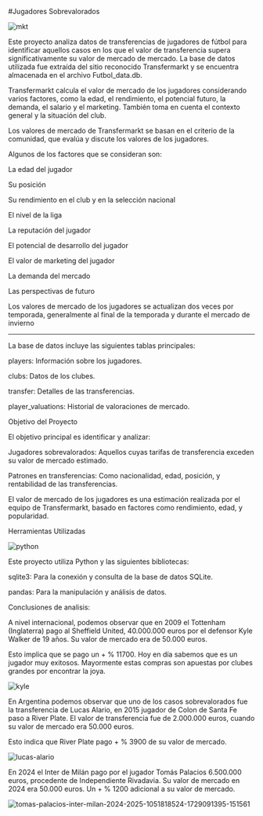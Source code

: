 #Jugadores Sobrevalorados

![mkt](https://github.com/user-attachments/assets/4cf8488d-8b3f-4c77-9ba1-f0708d7d0751)


Este proyecto analiza datos de transferencias de jugadores de fútbol para identificar aquellos casos en los que el valor de transferencia supera significativamente su valor de mercado de mercado. La base de datos utilizada fue extraída del sitio reconocido Transfermarkt y se encuentra almacenada en el archivo Futbol_data.db.

Transfermarkt calcula el valor de mercado de los jugadores considerando varios factores, como la edad, el rendimiento, el potencial futuro, la demanda, el salario y el marketing. También toma en cuenta el contexto general y la situación del club. 

Los valores de mercado de Transfermarkt se basan en el criterio de la comunidad, que evalúa y discute los valores de los jugadores. 

Algunos de los factores que se consideran son: 

La edad del jugador

Su posición

Su rendimiento en el club y en la selección nacional

El nivel de la liga

La reputación del jugador

El potencial de desarrollo del jugador

El valor de marketing del jugador

La demanda del mercado

Las perspectivas de futuro

Los valores de mercado de los jugadores se actualizan dos veces por temporada, generalmente al final de la temporada y durante el mercado de invierno

-----------------------------------------------------------------------

La base de datos incluye las siguientes tablas principales:

players: Información sobre los jugadores.

clubs: Datos de los clubes.

transfer: Detalles de las transferencias.

player_valuations: Historial de valoraciones de mercado.

Objetivo del Proyecto

El objetivo principal es identificar y analizar:

Jugadores sobrevalorados: Aquellos cuyas tarifas de transferencia exceden su valor de mercado estimado.

Patrones en transferencias: Como nacionalidad, edad, posición, y rentabilidad de las transferencias.

El valor de mercado de los jugadores es una estimación realizada por el equipo de Transfermarkt, basado en factores como rendimiento, edad, y popularidad.

Herramientas Utilizadas

![python](https://github.com/user-attachments/assets/7f83fa20-9197-4216-b1af-3ba746de27e6)

Este proyecto utiliza Python y las siguientes bibliotecas:

sqlite3: Para la conexión y consulta de la base de datos SQLite.

pandas: Para la manipulación y análisis de datos.

Conclusiones de analisis:

A nivel internacional, podemos observar que en 2009 el Tottenham (Inglaterra) pago al Sheffield United, 40.000.000 euros por el defensor Kyle Walker de 19 años. Su valor de mercado era de 50.000 euros.

Esto implica que se pago un + % 11700. Hoy en día sabemos que es un jugador muy exitosos. Mayormente estas compras son apuestas por clubes grandes por encontrar la joya.

![kyle](https://github.com/user-attachments/assets/55186ab6-2239-4383-b52d-5b32f5ae10aa)

En Argentina podemos observar que uno de los casos sobrevalorados fue la transferencia de Lucas Alario, en 2015 jugador de Colon de Santa Fe paso a River Plate. El valor de transferencia fue de 2.000.000 euros, cuando su valor de mercado era 50.000 euros.

Esto indica que River Plate pago + % 3900 de su valor de mercado.

![lucas-alario](https://github.com/user-attachments/assets/df699875-9fbc-4866-8ed1-35f575fa143e)

En 2024 el Inter de Milán pago por el jugador Tomás Palacios 6.500.000 euros, procedente de Independiente Rivadavia. Su valor de mercado en 2024 era 50.000 euros. Un + % 1200 adicional a su valor de mercado.

![tomas-palacios-inter-milan-2024-2025-1051818524-1729091395-151561](https://github.com/user-attachments/assets/cff2b343-9f0e-49a9-9e6e-960e663c137a)



